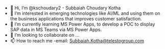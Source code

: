 - 👋 Hi, I’m @kschoudary2 - Subbaiah Choudary Kotha
- 👀 I’m interested in emerging technologies like AI/ML and using them on the business applications that improves customer satisfaction.
- 🌱 I’m currently learning MS Power Apps, to develop a POC to display SAP data in MS Teams via MS Power Apps.
- 💞️ I’m looking to collaborate on ...
- 📫 How to reach me -email: Subbaiah.Kotha@telestogroup.com

<!---
kschoudary2/kschoudary2 is a ✨ special ✨ repository because its `README.md` (this file) appears on your GitHub profile.
You can click the Preview link to take a look at your changes.
--->
